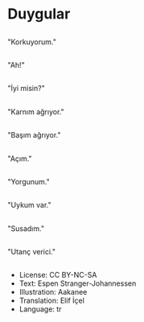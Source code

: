 # Duygular

##
"Korkuyorum."

##
"Ah!"

##
"İyi misin?"

##
"Karnım ağrıyor."

##
"Başım ağrıyor."

##
"Açım."

##
"Yorgunum."

##
"Uykum var."

##
"Susadım."

##
"Utanç verici."

##
* License: CC BY-NC-SA
* Text: Espen Stranger-Johannessen
* Illustration: Aakanee
* Translation: Elif İçel
* Language: tr
